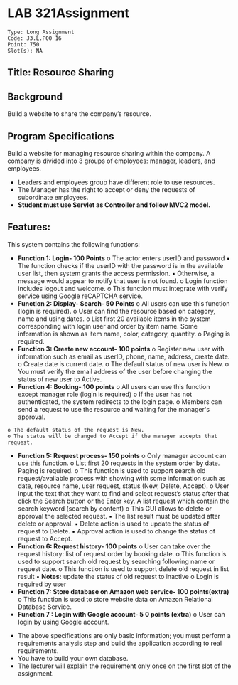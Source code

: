 # LAB 321Assignment

```
Type: Long Assignment
Code: J3.L.P00 16
Point: 750
Slot(s): NA
```
## Title: Resource Sharing

## Background

Build a website to share the company’s resource.

## Program Specifications

Build a website for managing resource sharing within the company. A company is divided into 3 groups of employees:
manager, leaders, and employees.

- Leaders and employees group have different role to use resources.
- The Manager has the right to accept or deny the requests of subordinate employees.
- **Student must use Servlet as Controller and follow MVC2 model.**

## Features:

This system contains the following functions:

- **Function 1: Login- 100 Points**
    o The actor enters userID and password
       ▪ The function checks if the userID with the password is in the available user list, then system grants
          the access permission.
       ▪ Otherwise, a message would appear to notify that user is not found.
    o Login function includes logout and welcome.
    o This function must integrate with verify service using Google reCAPTCHA service.
- **Function 2: Display- Search- 50 Points**
    o All users can use this function (login is required).
    o User can find the resource based on category, name and using dates.
    o List first 20 available items in the system corresponding with login user and order by item name. Some
       information is shown as item name, color, category, quantity.
    o Paging is required.
- **Function 3: Create new account- 100 points**
    o Register new user with information such as email as userID, phone, name, address, create date.
    o Create date is current date.
    o The default status of new user is New.
    o You must verify the email address of the user before changing the status of new user to Active.
- **Function 4: Booking- 100 points**
    o All users can use this function except manager role (login is required)
    o If the user has not authenticated, the system redirects to the login page.
    o Members can send a request to use the resource and waiting for the manager's approval.


```
o The default status of the request is New.
o The status will be changed to Accept if the manager accepts that request.
```
- **Function 5: Request process- 150 points**
    o Only manager account can use this function.
    o List first 20 requests in the system order by date. Paging is required.
    o This function is used to support search old request/available process with showing with some information
       such as date, resource name, user request, status (New, Delete, Accept).
    o User input the text that they want to find and select request’s status after that click the Search button or
       the Enter key. A list request which contain the search keyword (search by content)
    o This GUI allows to delete or approval the selected request.
       ▪ The list result must be updated after delete or approval.
       ▪ Delete action is used to update the status of request to Delete.
       ▪ Approval action is used to change the status of request to Accept.
- **Function 6: Request history- 100 points**
    o User can take over the request history: list of request order by booking date.
    o This function is used to support search old request by searching following name or request date.
    o This function is used to support delete old request in list result
       ▪ **Notes:** update the status of old request to inactive
    o Login is required by user
- **Function 7: Store database on Amazon web service- 100 points(extra)**
    o This function is used to store website data on Amazon Relational Database Service.
- **Function 7 : Login with Google account- 5 0 points (extra)**
    o User can login by using Google account.

* The above specifications are only basic information; you must perform a requirements analysis step and build the
application according to real requirements.
* You have to build your own database.
* The lecturer will explain the requirement only once on the first slot of the assignment.
